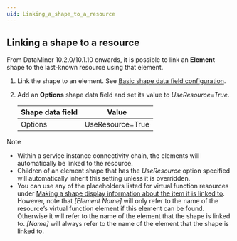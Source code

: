 ```yaml
---
uid: Linking_a_shape_to_a_resource
---
```


## Linking a shape to a resource

From DataMiner 10.2.0/10.1.10 onwards, it is possible to link an **Element** shape to the last-known resource using that element.

1. Link the shape to an element. See [Basic shape data field configuration](Linking_a_shape_to_an_element_a_service_or_a_redundancy_group.md#basic-shape-data-field-configuration).

2. Add an **Options** shape data field and set its value to *UseResource=True*.

    | Shape data field | Value            |
    |--------------------|------------------|
    | Options            | UseResource=True |

> [!NOTE]
> - Within a service instance connectivity chain, the elements will automatically be linked to the resource.
> - Children of an element shape that has the *UseResource* option specified will automatically inherit this setting unless it is overridden.
> - You can use any of the placeholders listed for virtual function resources under [Making a shape display information about the item it is linked to](Making_a_shape_display_information_about_the_item_it_is_linked_to.md). However, note that *\[Element Name\]* will only refer to the name of the resource’s virtual function element if this element can be found. Otherwise it will refer to the name of the element that the shape is linked to. *\[Name\]* will always refer to the name of the element that the shape is linked to.
>
